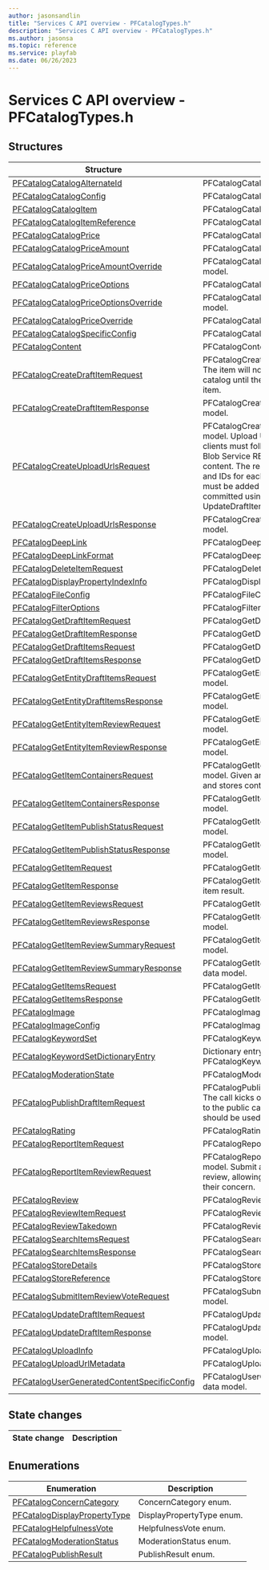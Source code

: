 ```yaml
---
author: jasonsandlin
title: "Services C API overview - PFCatalogTypes.h"
description: "Services C API overview - PFCatalogTypes.h"
ms.author: jasonsa
ms.topic: reference
ms.service: playfab
ms.date: 06/26/2023
---
```


# Services C API overview - PFCatalogTypes.h

  
## Structures  

| Structure | Description |  
| --- | --- |  
| [PFCatalogCatalogAlternateId](structs/pfcatalogcatalogalternateid.md) | PFCatalogCatalogAlternateId data model. |  
| [PFCatalogCatalogConfig](structs/pfcatalogcatalogconfig.md) | PFCatalogCatalogConfig data model. |  
| [PFCatalogCatalogItem](structs/pfcatalogcatalogitem.md) | PFCatalogCatalogItem data model. |  
| [PFCatalogCatalogItemReference](structs/pfcatalogcatalogitemreference.md) | PFCatalogCatalogItemReference data model. |  
| [PFCatalogCatalogPrice](structs/pfcatalogcatalogprice.md) | PFCatalogCatalogPrice data model. |  
| [PFCatalogCatalogPriceAmount](structs/pfcatalogcatalogpriceamount.md) | PFCatalogCatalogPriceAmount data model. |  
| [PFCatalogCatalogPriceAmountOverride](structs/pfcatalogcatalogpriceamountoverride.md) | PFCatalogCatalogPriceAmountOverride data model. |  
| [PFCatalogCatalogPriceOptions](structs/pfcatalogcatalogpriceoptions.md) | PFCatalogCatalogPriceOptions data model. |  
| [PFCatalogCatalogPriceOptionsOverride](structs/pfcatalogcatalogpriceoptionsoverride.md) | PFCatalogCatalogPriceOptionsOverride data model. |  
| [PFCatalogCatalogPriceOverride](structs/pfcatalogcatalogpriceoverride.md) | PFCatalogCatalogPriceOverride data model. |  
| [PFCatalogCatalogSpecificConfig](structs/pfcatalogcatalogspecificconfig.md) | PFCatalogCatalogSpecificConfig data model. |  
| [PFCatalogContent](structs/pfcatalogcontent.md) | PFCatalogContent data model. |  
| [PFCatalogCreateDraftItemRequest](structs/pfcatalogcreatedraftitemrequest.md) | PFCatalogCreateDraftItemRequest data model. The item will not be published to the public catalog until the PublishItem API is called for the item. |  
| [PFCatalogCreateDraftItemResponse](structs/pfcatalogcreatedraftitemresponse.md) | PFCatalogCreateDraftItemResponse data model. |  
| [PFCatalogCreateUploadUrlsRequest](structs/pfcatalogcreateuploadurlsrequest.md) | PFCatalogCreateUploadUrlsRequest data model. Upload URLs point to Azure Blobs; clients must follow the Microsoft Azure Storage Blob Service REST API pattern for uploading content. The response contains upload URLs and IDs for each file. The IDs and URLs returned must be added to the item metadata and committed using the CreateDraftItem or UpdateDraftItem Item APIs. |  
| [PFCatalogCreateUploadUrlsResponse](structs/pfcatalogcreateuploadurlsresponse.md) | PFCatalogCreateUploadUrlsResponse data model. |  
| [PFCatalogDeepLink](structs/pfcatalogdeeplink.md) | PFCatalogDeepLink data model. |  
| [PFCatalogDeepLinkFormat](structs/pfcatalogdeeplinkformat.md) | PFCatalogDeepLinkFormat data model. |  
| [PFCatalogDeleteItemRequest](structs/pfcatalogdeleteitemrequest.md) | PFCatalogDeleteItemRequest data model. |  
| [PFCatalogDisplayPropertyIndexInfo](structs/pfcatalogdisplaypropertyindexinfo.md) | PFCatalogDisplayPropertyIndexInfo data model. |  
| [PFCatalogFileConfig](structs/pfcatalogfileconfig.md) | PFCatalogFileConfig data model. |  
| [PFCatalogFilterOptions](structs/pfcatalogfilteroptions.md) | PFCatalogFilterOptions data model. |  
| [PFCatalogGetDraftItemRequest](structs/pfcataloggetdraftitemrequest.md) | PFCatalogGetDraftItemRequest data model. |  
| [PFCatalogGetDraftItemResponse](structs/pfcataloggetdraftitemresponse.md) | PFCatalogGetDraftItemResponse data model. |  
| [PFCatalogGetDraftItemsRequest](structs/pfcataloggetdraftitemsrequest.md) | PFCatalogGetDraftItemsRequest data model. |  
| [PFCatalogGetDraftItemsResponse](structs/pfcataloggetdraftitemsresponse.md) | PFCatalogGetDraftItemsResponse data model. |  
| [PFCatalogGetEntityDraftItemsRequest](structs/pfcataloggetentitydraftitemsrequest.md) | PFCatalogGetEntityDraftItemsRequest data model. |  
| [PFCatalogGetEntityDraftItemsResponse](structs/pfcataloggetentitydraftitemsresponse.md) | PFCatalogGetEntityDraftItemsResponse data model. |  
| [PFCatalogGetEntityItemReviewRequest](structs/pfcataloggetentityitemreviewrequest.md) | PFCatalogGetEntityItemReviewRequest data model. |  
| [PFCatalogGetEntityItemReviewResponse](structs/pfcataloggetentityitemreviewresponse.md) | PFCatalogGetEntityItemReviewResponse data model. |  
| [PFCatalogGetItemContainersRequest](structs/pfcataloggetitemcontainersrequest.md) | PFCatalogGetItemContainersRequest data model. Given an item, return a set of bundles and stores containing the item. |  
| [PFCatalogGetItemContainersResponse](structs/pfcataloggetitemcontainersresponse.md) | PFCatalogGetItemContainersResponse data model. |  
| [PFCatalogGetItemPublishStatusRequest](structs/pfcataloggetitempublishstatusrequest.md) | PFCatalogGetItemPublishStatusRequest data model. |  
| [PFCatalogGetItemPublishStatusResponse](structs/pfcataloggetitempublishstatusresponse.md) | PFCatalogGetItemPublishStatusResponse data model. |  
| [PFCatalogGetItemRequest](structs/pfcataloggetitemrequest.md) | PFCatalogGetItemRequest data model. |  
| [PFCatalogGetItemResponse](structs/pfcataloggetitemresponse.md) | PFCatalogGetItemResponse data model. Get item result. |  
| [PFCatalogGetItemReviewsRequest](structs/pfcataloggetitemreviewsrequest.md) | PFCatalogGetItemReviewsRequest data model. |  
| [PFCatalogGetItemReviewsResponse](structs/pfcataloggetitemreviewsresponse.md) | PFCatalogGetItemReviewsResponse data model. |  
| [PFCatalogGetItemReviewSummaryRequest](structs/pfcataloggetitemreviewsummaryrequest.md) | PFCatalogGetItemReviewSummaryRequest data model. |  
| [PFCatalogGetItemReviewSummaryResponse](structs/pfcataloggetitemreviewsummaryresponse.md) | PFCatalogGetItemReviewSummaryResponse data model. |  
| [PFCatalogGetItemsRequest](structs/pfcataloggetitemsrequest.md) | PFCatalogGetItemsRequest data model. |  
| [PFCatalogGetItemsResponse](structs/pfcataloggetitemsresponse.md) | PFCatalogGetItemsResponse data model. |  
| [PFCatalogImage](structs/pfcatalogimage.md) | PFCatalogImage data model. |  
| [PFCatalogImageConfig](structs/pfcatalogimageconfig.md) | PFCatalogImageConfig data model. |  
| [PFCatalogKeywordSet](structs/pfcatalogkeywordset.md) | PFCatalogKeywordSet data model. |  
| [PFCatalogKeywordSetDictionaryEntry](structs/pfcatalogkeywordsetdictionaryentry.md) | Dictionary entry for an associative array with PFCatalogKeywordSet values. |  
| [PFCatalogModerationState](structs/pfcatalogmoderationstate.md) | PFCatalogModerationState data model. |  
| [PFCatalogPublishDraftItemRequest](structs/pfcatalogpublishdraftitemrequest.md) | PFCatalogPublishDraftItemRequest data model. The call kicks off a workflow to publish the item to the public catalog. The Publish Status API should be used to monitor the publish job. |  
| [PFCatalogRating](structs/pfcatalograting.md) | PFCatalogRating data model. |  
| [PFCatalogReportItemRequest](structs/pfcatalogreportitemrequest.md) | PFCatalogReportItemRequest data model. |  
| [PFCatalogReportItemReviewRequest](structs/pfcatalogreportitemreviewrequest.md) | PFCatalogReportItemReviewRequest data model. Submit a report for an inappropriate review, allowing the submitting user to specify their concern. |  
| [PFCatalogReview](structs/pfcatalogreview.md) | PFCatalogReview data model. |  
| [PFCatalogReviewItemRequest](structs/pfcatalogreviewitemrequest.md) | PFCatalogReviewItemRequest data model. |  
| [PFCatalogReviewTakedown](structs/pfcatalogreviewtakedown.md) | PFCatalogReviewTakedown data model. |  
| [PFCatalogSearchItemsRequest](structs/pfcatalogsearchitemsrequest.md) | PFCatalogSearchItemsRequest data model. |  
| [PFCatalogSearchItemsResponse](structs/pfcatalogsearchitemsresponse.md) | PFCatalogSearchItemsResponse data model. |  
| [PFCatalogStoreDetails](structs/pfcatalogstoredetails.md) | PFCatalogStoreDetails data model. |  
| [PFCatalogStoreReference](structs/pfcatalogstorereference.md) | PFCatalogStoreReference data model. |  
| [PFCatalogSubmitItemReviewVoteRequest](structs/pfcatalogsubmititemreviewvoterequest.md) | PFCatalogSubmitItemReviewVoteRequest data model. |  
| [PFCatalogUpdateDraftItemRequest](structs/pfcatalogupdatedraftitemrequest.md) | PFCatalogUpdateDraftItemRequest data model. |  
| [PFCatalogUpdateDraftItemResponse](structs/pfcatalogupdatedraftitemresponse.md) | PFCatalogUpdateDraftItemResponse data model. |  
| [PFCatalogUploadInfo](structs/pfcataloguploadinfo.md) | PFCatalogUploadInfo data model. |  
| [PFCatalogUploadUrlMetadata](structs/pfcataloguploadurlmetadata.md) | PFCatalogUploadUrlMetadata data model. |  
| [PFCatalogUserGeneratedContentSpecificConfig](structs/pfcatalogusergeneratedcontentspecificconfig.md) | PFCatalogUserGeneratedContentSpecificConfig data model. |  
  
## State changes  
  
| State change | Description |  
| --- | --- |  
  
## Enumerations  

| Enumeration | Description |  
| --- | --- |  
| [PFCatalogConcernCategory](enums/pfcatalogconcerncategory.md) | ConcernCategory enum.|  
| [PFCatalogDisplayPropertyType](enums/pfcatalogdisplaypropertytype.md) | DisplayPropertyType enum.|  
| [PFCatalogHelpfulnessVote](enums/pfcataloghelpfulnessvote.md) | HelpfulnessVote enum.|  
| [PFCatalogModerationStatus](enums/pfcatalogmoderationstatus.md) | ModerationStatus enum.|  
| [PFCatalogPublishResult](enums/pfcatalogpublishresult.md) | PublishResult enum.|  
